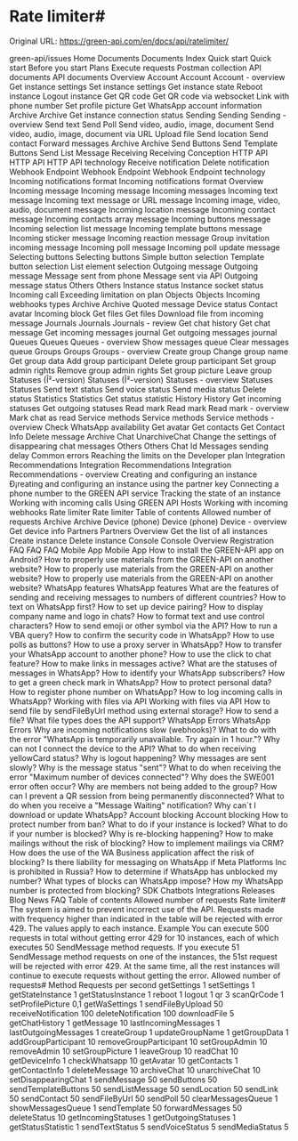 # Rate limiter#

Original URL: https://green-api.com/en/docs/api/ratelimiter/

green-api/issues Home Documents Documents Index Quick start Quick start Before you start Plans Execute requests Postman collection API documents API documents Overview Account Account Account - overview Get instance settings Set instance settings Get instance state Reboot instance Logout instance Get QR code Get QR code via websocket Link with phone number Set profile picture Get WhatsApp account information Archive Archive Get instance connection status Sending Sending Sending - overview Send text Send Poll Send video, audio, image, document Send video, audio, image, document via URL Upload file Send location Send contact Forward messages Archive Archive Send Buttons Send Template Buttons Send List Message Receiving Receiving Conception HTTP API HTTP API HTTP API technology Receive notification Delete notification Webhook Endpoint Webhook Endpoint Webhook Endpoint technology Incoming notifications format Incoming notifications format Overview Incoming message Incoming message Incoming messages Incoming text message Incoming text message or URL message Incoming image, video, audio, document message Incoming location message Incoming contact message Incoming contacts array message Incoming buttons message Incoming selection list message Incoming template buttons message Incoming sticker message Incoming reaction message Group invitation incoming message Incoming poll message Incoming poll update message Selecting buttons Selecting buttons Simple button selection Template button selection List element selection Outgoing message Outgoing message Message sent from phone Message sent via API Outgoing message status Others Others Instance status Instance socket status Incoming call Exceeding limitation on plan Objects Objects Incoming webhooks types Archive Archive Quoted message Device status Contact avatar Incoming block Get files Get files Download file from incoming message Journals Journals Journals - review Get chat history Get chat message Get incoming messages journal Get outgoing messages journal Queues Queues Queues - overview Show messages queue Clear messages queue Groups Groups Groups - overview Create group Change group name Get group data Add group participant Delete group participant Set group admin rights Remove group admin rights Set group picture Leave group Statuses (Î²-version) Statuses (Î²-version) Statuses - overview Statuses Statuses Send text status Send voice status Send media status Delete status Statistics Statistics Get status statistic History History Get incoming statuses Get outgoing statuses Read mark Read mark Read mark - overview Mark chat as read Service methods Service methods Service methods - overview Check WhatsApp availability Get avatar Get contacts Get Contact Info Delete message Archive Chat UnarchiveChat Change the settings of disappearing chat messages Others Others Chat Id Messages sending delay Common errors Reaching the limits on the Developer plan Integration Recommendations Integration Recommendations Integration Recommendations - overview Creating and configuring an instance Ð¡reating and configuring an instance using the partner key Connecting a phone number to the GREEN API service Tracking the state of an instance Working with incoming calls Using GREEN API Hosts Working with incoming webhooks Rate limiter Rate limiter Table of contents Allowed number of requests Archive Archive Device (phone) Device (phone) Device - overview Get device info Partners Partners Overview Get the list of all instances Create instance Delete instance Console Console Overview Registration FAQ FAQ FAQ Mobile App Mobile App How to install the GREEN-API app on Android? How to properly use materials from the GREEN-API on another website? How to properly use materials from the GREEN-API on another website? How to properly use materials from the GREEN-API on another website? WhatsApp features WhatsApp features What are the features of sending and receiving messages to numbers of different countries? How to text on WhatsApp first? How to set up device pairing? How to display company name and logo in chats? How to format text and use control characters? How to send emoji or other symbol via the API? How to run a VBA query? How to confirm the security code in WhatsApp? How to use polls as buttons? How to use a proxy server in WhatsApp? How to transfer your WhatsApp account to another phone? How to use the click to chat feature? How to make links in messages active? What are the statuses of messages in WhatsApp? How to identify your WhatsApp subscribers? How to get a green check mark in WhatsApp? How to protect personal data? How to register phone number on WhatsApp? How to log incoming calls in WhatsApp? Working with files via API Working with files via API How to send file by sendFileByUrl method using external storage? How to send a file? What file types does the API support? WhatsApp Errors WhatsApp Errors Why are incoming notifications slow (webhooks)? What to do with the error "WhatsApp is temporarily unavailable. Try again in 1 hour."? Why can not I connect the device to the API? What to do when receiving yellowCard status? Why is logout happening? Why messages are sent slowly? Why is the message status "sent"? What to do when receiving the error "Maximum number of devices connected"? Why does the SWE001 error often occur? Why are members not being added to the group? How can I prevent a QR session from being permanently disconnected? What to do when you receive a "Message Waiting" notification? Why can`t I download or update WhatsApp? Account blocking Account blocking How to protect number from ban? What to do if your instance is locked? What to do if your number is blocked? Why is re-blocking happening? How to make mailings without the risk of blocking? How to implement mailings via CRM? How does the use of the WA Business application affect the risk of blocking? Is there liability for messaging on WhatsApp if Meta Platforms Inc is prohibited in Russia? How to determine if WhatsApp has unblocked my number? What types of blocks can WhatsApp impose? How my WhatsApp number is protected from blocking? SDK Chatbots Integrations Releases Blog News FAQ Table of contents Allowed number of requests Rate limiter# The system is aimed to prevent incorrect use of the API. Requests made with frequency higher than indicated in the table will be rejected with error 429. The values apply to each instance. Example You can execute 500 requests in total without getting error 429 for 10 instances, each of which executes 50 SendMessage method requests. If you execute 51 SendMessage method requests on one of the instances, the 51st request will be rejected with error 429. At the same time, all the rest instances will continue to execute requests without getting the error. Allowed number of requests# Method Requests per second getSettings 1 setSettings 1 getStateInstance 1 getStatusInstance 1 reboot 1 logout 1 qr 3 scanQrCode 1 setProfilePicture 0,1 getWaSettings 1 sendFileByUpload 50 receiveNotification 100 deleteNotification 100 downloadFile 5 getChatHistory 1 getMessage 10 lastIncomingMessages 1 lastOutgoingMessages 1 createGroup 1 updateGroupName 1 getGroupData 1 addGroupParticipant 10 removeGroupParticipant 10 setGroupAdmin 10 removeAdmin 10 setGroupPicture 1 leaveGroup 10 readChat 10 getDeviceInfo 1 checkWhatsapp 10 getAvatar 10 getContacts 1 getContactInfo 1 deleteMessage 10 archiveChat 10 unarchiveChat 10 setDisappearingChat 1 sendMessage 50 sendButtons 50 sendTemplateButtons 50 sendListMessage 50 sendLocation 50 sendLink 50 sendContact 50 sendFileByUrl 50 sendPoll 50 clearMessagesQueue 1 showMessagesQueue 1 sendTemplate 50 forwardMessages 50 deleteStatus 10 getIncomingStatuses 1 getOutgoingStatuses 1 getStatusStatistic 1 sendTextStatus 5 sendVoiceStatus 5 sendMediaStatus 5